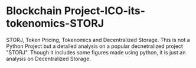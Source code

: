 # Blockchain Project-ICO-its-tokenomics-STORJ
 STORJ, Token Pricing, Tokenomics and Decentralized Storage. This is not a Python Project but a detailed analysis on a popular decnetralized project "STORJ". Though it includes some figures made using python, it is just an analysis on Decentralized Storage.
